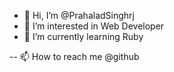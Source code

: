 - 👋 Hi, I’m @PrahaladSinghrj
- 👀 I’m interested in Web Developer
- 🌱 I’m currently learning Ruby

-- 📫 How to reach me @github


<!---
PrahaladSinghrj/PrahaladSinghrj is a ✨ special ✨ repository because its `README.md` (this file) appears on your GitHub profile.
You can click the Preview link to take a look at your changes.
--->
